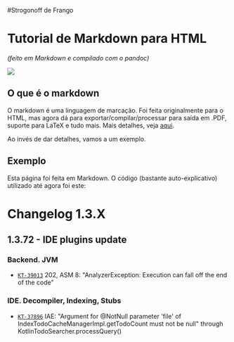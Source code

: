 #Strogonoff de Frango
# Tutorial de Markdown para HTML

*(feito em Markdown e compilado com o pandoc)*

![](https://upload.wikimedia.org/wikipedia/commons/4/48/Markdown-mark.svg)

## O que é o markdown

O markdown é uma linguagem de marcação. Foi feita originalmente para o HTML, mas agora dá para exportar/compilar/processar para saída em .PDF, suporte para LaTeX e tudo mais. Mais detalhes, veja [aqui](https://en.wikipedia.org/wiki/Markdown).

Ao invés de dar detalhes, vamos a um exemplo.

## Exemplo

Esta página foi feita em Markdown. O código (bastante auto-explicativo) utilizado até agora foi este:

# Changelog 1.3.X

## 1.3.72 - IDE plugins update

### Backend. JVM

- [`KT-39013`](https://youtrack.jetbrains.com/issue/KT-39013) 202, ASM 8: "AnalyzerException: Execution can fall off the end of the code"

### IDE. Decompiler, Indexing, Stubs

- [`KT-37896`](https://youtrack.jetbrains.com/issue/KT-37896) IAE: "Argument for @NotNull parameter 'file' of IndexTodoCacheManagerImpl.getTodoCount must not be null" through KotlinTodoSearcher.processQuery()
